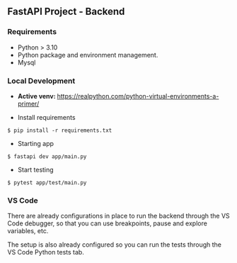 ## FastAPI Project - Backend

### Requirements

- Python > 3.10
- Python package and environment management.
- Mysql 

### Local Development
- <b>Active venv: </b> https://realpython.com/python-virtual-environments-a-primer/ 

- Install requirements
```console
$ pip install -r requirements.txt
```

- Starting app
```console
$ fastapi dev app/main.py
```

- Start testing
```console
$ pytest app/test/main.py
```

### VS Code

There are already configurations in place to run the backend through the VS Code debugger, so that you can use breakpoints, pause and explore variables, etc.

The setup is also already configured so you can run the tests through the VS Code Python tests tab.
